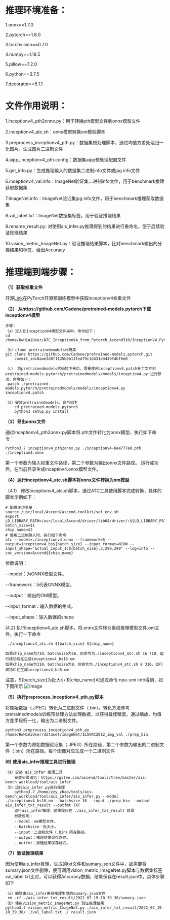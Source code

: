 # 推理环境准备： #

1.onnx==1.7.0

2.pytorch==1.6.0

3.torchvision==0.7.0

4.numpy==1.18.5

5.pillow==7.2.0

6.python==3.7.5

7.decorator==5.1.1



# 文件作用说明： #

1.inceptionv4_pth2onnx.py：用于转换pth模型文件到onnx模型文件

2.inceptionv4_atc.sh：onnx模型转换om模型脚本

3.preprocess_inceptionv4_pth.py：数据集预处理脚本，通过均值方差处理归一化图片，生成图片二进制文件

4.aipp_inceptionv4_pth.config：数据集aipp预处理配置文件

5.get_info.py：生成推理输入的数据集二进制info文件或jpg info文件

6.inceptionv4_val.info：ImageNet验证集二进制info文件，用于benchmark推理获取数据集

7.ImageNet.info：ImageNet验证集jpg info文件，用于benchmark推理获取数据集

8.val_label.txt：ImageNet数据集标签，用于验证推理结果

9.rename_result.py: 对使用ais\_infer.py推理得到的结果进行重命名，便于后续验证推理结果

10.vision_metric_ImageNet.py：验证推理结果脚本，比对benchmark输出的分类结果和标签，给出Accuracy





# 推理端到端步骤： #

**（1）获取权重文件**

  开源[Link](https://data.lip6.fr/cadene/pretrainedmodels/inceptionv4-8e4777a0.pth)在PyTorch开源预训练模型中获取inceptionv4权重文件

**（2） 从https://github.com/Cadene/pretrained-models.pytorch下载inceptionv4模型**
	
	步骤：
	（a）进入到InceptionV4模型文件夹中，命令如下：
	cd /home/HwHiAiUser/ATC_InceptionV4_from_Pytorch_Ascend310/InceptionV4_Pytorch_Infer/

	（b）clone pretrainedmodels代码库
	git clone https://github.com/Cadene/pretrained-models.pytorch.git
        commit_id=8aae3d8f1135b6b13fed79c1d431e3449fdbf6e0

	（c） 将pretrainedmodels代码拉下来后，需要使用inceptionv4.patch补丁文件对pretrained-models.pytorch/pretrainedmodels/models/inception4.py 进行修改，命令如下：
	 patch ./pretrained-models.pytorch/pretrainedmodels/models/inceptionv4.py inceptionv4.patch
		
	（d）安装pretrainedmodels，命令如下
  		cd pretrained-models.pytorch
 		python3 setup.py install





**（3）导出onnx文件**
	
通过inceptionv4_pth2onnx.py脚本将.pth文件转化为onnx模型，执行如下命令：

	Python3.7 inceptionv4_pth2onnx.py ./inceptionv4-8e4777a0.pth ./inception4.onnx

第一个参数为输入权重文件路径，第二个参数为输出onnx文件路径。
运行成功后，在当前目录生成inceptinv4.onnx模型文件。



**（4）运行inceptionv4_atc.sh脚本将onnx文件转换为om模型**

（4.1） 修改inceptionv4_atc.sh脚本，通过ATC工具使用脚本完成转换，具体的脚本示例如下：

	# 配置环境变量
	source /usr/local/Ascend/ascend-toolkit/set_env.sh
	export LD_LIBRARY_PATH=/usr/local/Ascend/driver/lib64/driver/:${LD_LIBRARY_PATH}
	batch_size=$1
	chip_name=$2
	# 使用二进制输入时，执行如下命令
	atc --model=./inceptionv4.onnx --framework=5 --output=inceptionv4_bs${batch_size} --input_format=NCHW --input_shape="actual_input_1:${batch_size},3,299,299" --log=info --soc_version=Ascend${chip_name}
    
参数说明：

--model：为ONNX模型文件。

--framework：5代表ONNX模型。

--output：输出的OM模型。

--input_format：输入数据的格式。

--input_shape：输入数据的shape


(4.2) 执行inceptionv4_atc.sh脚本，将.onnx文件转为离线推理模型文件.om文件，执行一下命令

     ./inceptionv4_atc.sh ${batch_size} ${chip_name}
	
	如果chip_name为710，batchsize为16，则命令为./inceptionv4_atc.sh 16 710，运行成功后在生成inceptionv4_bs16.om
	如果chip_name为310，batchsize为8，则命令为./inceptionv4_atc.sh 8 310，运行成功后在生成inceptionv4_bs8.om
注意，${batch\_size}为批大小 ${chip_name}可通过命令 npu-smi info得到，如下图所示
![Image](https://gitee.com/ascend/ModelZoo-PyTorch/raw/master/ACL_PyTorch/images/310P3.png)



**（5）执行preprocess_inceptionv4_pth.py脚本**

将原始数据（.JPEG）转化为二进制文件（.bin）。转化方法参考pretrainedmodels训练预处理方法处理数据，以获得最佳精度。通过缩放、均值方差手段归一化，输出为二进制文件。

	python3 preprocess_inceptionv4_pth.py /home/HwHiAiUser/dataset/ImageNet/ILSVRC2012_img_val ./prep_bin

第一个参数为原始数据验证集（.JPEG）所在路径，第二个参数为输出的二进制文件（.bin）所在路径。每个图像对应生成一个二进制文件
	

**(6) 使用ais_infer推理工具进行推理**

	（a）安装 ais_infer 推理工具
		安装步骤请见：https://gitee.com/ascend/tools/tree/master/ais-bench_workload/tool/ais_infer
	（b）运行ais_infer.py进行推理
		python3.7 /home/zzy_zhao/tools/ais-bench_workload/tool/ais_infer/ais_infer.py --model ./inceptionv4_bs16.om --batchsize 16 --input ./prep_bin --output ais_infer_txt_result --outfmt TXT
		运行ais_infer推理，结果保存在 ./ais_infer_txt_result 目录
		参数说明：
		--model：om模型文件。
		--batchsize：批大小。
		--input：二进制文件（.bin）所在路径。
		--output：推理结果保存路径。
		--outfmt：推理结果保存格式。


**（7）验证推理结果**

因为使用ais\_infer推理，生成的txt文件和sumary.json文件中，故需要将sumary.json文件删除，便可调用vision_metric_ImageNet.py脚本与数据集标签val_label.txt比对，可以获得Accuracy数据，结果保存在result.json中。具体步骤如下

	
	（a）删除由ais_infer离线推理生成的sumary.json文件
     rm -rf ./ais_infer_txt_result/2022_07_19-10_39_38/sumary.json
    （b）使用vision_metric_ImageNet.py 验证推理结果
    python3.7 vision_metric_ImageNet.py ./ais_infer_txt_result/2022_07_19-10_39_38/ ./val_label.txt ./ result.json
   


